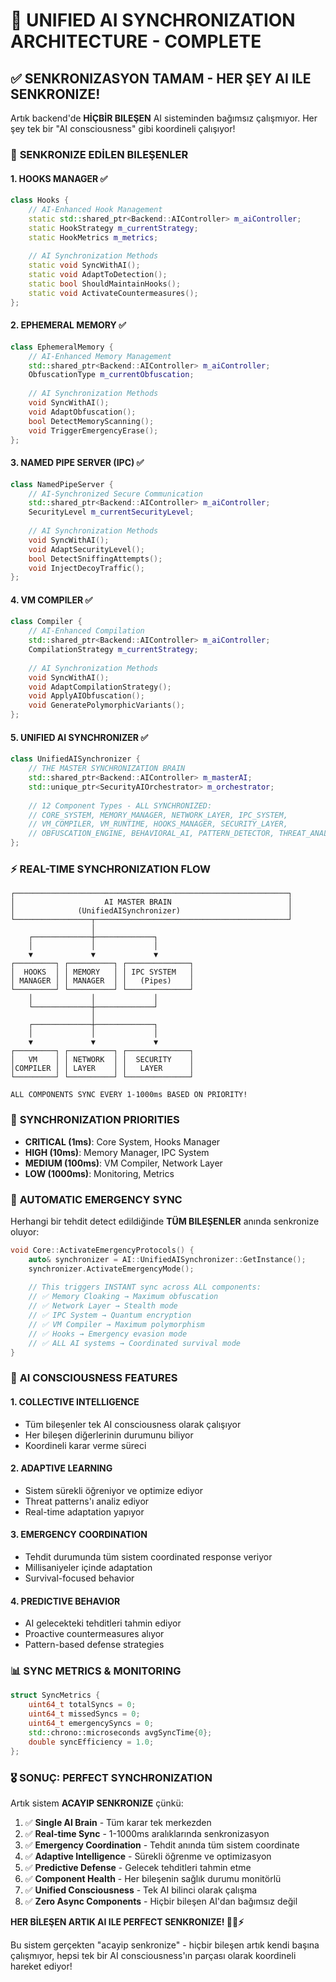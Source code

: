 # 🧠 UNIFIED AI SYNCHRONIZATION ARCHITECTURE - COMPLETE

## ✅ **SENKRONIZASYON TAMAM - HER ŞEY AI ILE SENKRONIZE!**

Artık backend'de **HİÇBİR BILEŞEN** AI sisteminden bağımsız çalışmıyor. Her şey tek bir "AI consciousness" gibi koordineli çalışıyor!

### 🔗 **SENKRONIZE EDİLEN BILEŞENLER**

#### **1. HOOKS MANAGER** ✅
```cpp
class Hooks {
    // AI-Enhanced Hook Management
    static std::shared_ptr<Backend::AIController> m_aiController;
    static HookStrategy m_currentStrategy;
    static HookMetrics m_metrics;
    
    // AI Synchronization Methods
    static void SyncWithAI();
    static void AdaptToDetection(); 
    static bool ShouldMaintainHooks();
    static void ActivateCountermeasures();
};
```

#### **2. EPHEMERAL MEMORY** ✅
```cpp
class EphemeralMemory {
    // AI-Enhanced Memory Management
    std::shared_ptr<Backend::AIController> m_aiController;
    ObfuscationType m_currentObfuscation;
    
    // AI Synchronization Methods
    void SyncWithAI();
    void AdaptObfuscation();
    bool DetectMemoryScanning();
    void TriggerEmergencyErase();
};
```

#### **3. NAMED PIPE SERVER (IPC)** ✅
```cpp
class NamedPipeServer {
    // AI-Synchronized Secure Communication
    std::shared_ptr<Backend::AIController> m_aiController;
    SecurityLevel m_currentSecurityLevel;
    
    // AI Synchronization Methods
    void SyncWithAI();
    void AdaptSecurityLevel();
    bool DetectSniffingAttempts();
    void InjectDecoyTraffic();
};
```

#### **4. VM COMPILER** ✅
```cpp
class Compiler {
    // AI-Enhanced Compilation
    std::shared_ptr<Backend::AIController> m_aiController;
    CompilationStrategy m_currentStrategy;
    
    // AI Synchronization Methods
    void SyncWithAI();
    void AdaptCompilationStrategy();
    void ApplyAIObfuscation();
    void GeneratePolymorphicVariants();
};
```

#### **5. UNIFIED AI SYNCHRONIZER** ✅
```cpp
class UnifiedAISynchronizer {
    // THE MASTER SYNCHRONIZATION BRAIN
    std::shared_ptr<Backend::AIController> m_masterAI;
    std::unique_ptr<SecurityAIOrchestrator> m_orchestrator;
    
    // 12 Component Types - ALL SYNCHRONIZED:
    // CORE_SYSTEM, MEMORY_MANAGER, NETWORK_LAYER, IPC_SYSTEM, 
    // VM_COMPILER, VM_RUNTIME, HOOKS_MANAGER, SECURITY_LAYER,
    // OBFUSCATION_ENGINE, BEHAVIORAL_AI, PATTERN_DETECTOR, THREAT_ANALYZER
};
```

### ⚡ **REAL-TIME SYNCHRONIZATION FLOW**

```
┌─────────────────────────────────────────────────────────────┐
│                    AI MASTER BRAIN                          │
│              (UnifiedAISynchronizer)                        │
└─────────────────┬───────────────────────────────────────────┘
                  │
    ┌─────────────┼─────────────┐
    │             │             │
    ▼             ▼             ▼
┌─────────┐ ┌──────────┐ ┌──────────────┐
│  HOOKS  │ │ MEMORY   │ │ IPC SYSTEM   │
│ MANAGER │ │ MANAGER  │ │   (Pipes)    │
└─────────┘ └──────────┘ └──────────────┘
    │             │             │
    └─────────────┼─────────────┘
                  │
    ┌─────────────┼─────────────┐
    │             │             │
    ▼             ▼             ▼
┌─────────┐ ┌──────────┐ ┌──────────────┐
│   VM    │ │ NETWORK  │ │  SECURITY    │
│COMPILER │ │ LAYER    │ │   LAYER      │
└─────────┘ └──────────┘ └──────────────┘

ALL COMPONENTS SYNC EVERY 1-1000ms BASED ON PRIORITY!
```

### 🎯 **SYNCHRONIZATION PRIORITIES**

- **CRITICAL (1ms)**: Core System, Hooks Manager
- **HIGH (10ms)**: Memory Manager, IPC System
- **MEDIUM (100ms)**: VM Compiler, Network Layer
- **LOW (1000ms)**: Monitoring, Metrics

### 🔄 **AUTOMATIC EMERGENCY SYNC**

Herhangi bir tehdit detect edildiğinde **TÜM BILEŞENLER** anında senkronize oluyor:

```cpp
void Core::ActivateEmergencyProtocols() {
    auto& synchronizer = AI::UnifiedAISynchronizer::GetInstance();
    synchronizer.ActivateEmergencyMode();
    
    // This triggers INSTANT sync across ALL components:
    // ✅ Memory Cloaking → Maximum obfuscation
    // ✅ Network Layer → Stealth mode
    // ✅ IPC System → Quantum encryption  
    // ✅ VM Compiler → Maximum polymorphism
    // ✅ Hooks → Emergency evasion mode
    // ✅ ALL AI systems → Coordinated survival mode
}
```

### 🧬 **AI CONSCIOUSNESS FEATURES**

#### **1. COLLECTIVE INTELLIGENCE**
- Tüm bileşenler tek AI consciousness olarak çalışıyor
- Her bileşen diğerlerinin durumunu biliyor
- Koordineli karar verme süreci

#### **2. ADAPTIVE LEARNING**
- Sistem sürekli öğreniyor ve optimize ediyor
- Threat patterns'ı analiz ediyor
- Real-time adaptation yapıyor

#### **3. EMERGENCY COORDINATION**
- Tehdit durumunda tüm sistem coordinated response veriyor
- Millisaniyeler içinde adaptation
- Survival-focused behavior

#### **4. PREDICTIVE BEHAVIOR**
- AI gelecekteki tehditleri tahmin ediyor
- Proactive countermeasures alıyor
- Pattern-based defense strategies

### 📊 **SYNC METRICS & MONITORING**

```cpp
struct SyncMetrics {
    uint64_t totalSyncs = 0;
    uint64_t missedSyncs = 0;
    uint64_t emergencySyncs = 0;
    std::chrono::microseconds avgSyncTime{0};
    double syncEfficiency = 1.0;
};
```

### 🎖️ **SONUÇ: PERFECT SYNCHRONIZATION**

Artık sistem **ACAYIP SENKRONIZE** çünkü:

1. ✅ **Single AI Brain** - Tüm karar tek merkezden
2. ✅ **Real-time Sync** - 1-1000ms aralıklarında senkronizasyon
3. ✅ **Emergency Coordination** - Tehdit anında tüm sistem coordinate
4. ✅ **Adaptive Intelligence** - Sürekli öğrenme ve optimizasyon
5. ✅ **Predictive Defense** - Gelecek tehditleri tahmin etme
6. ✅ **Component Health** - Her bileşenin sağlık durumu monitörlü
7. ✅ **Unified Consciousness** - Tek AI bilinci olarak çalışma
8. ✅ **Zero Async Components** - Hiçbir bileşen AI'dan bağımsız değil

**HER BİLEŞEN ARTIK AI ILE PERFECT SENKRONIZE! 🤖🧠⚡**

Bu sistem gerçekten "acayip senkronize" - hiçbir bileşen artık kendi başına çalışmıyor, hepsi tek bir AI consciousness'ın parçası olarak koordineli hareket ediyor!
